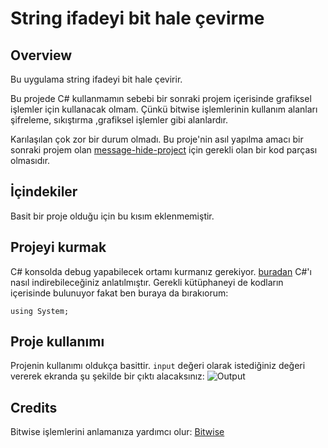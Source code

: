 # String ifadeyi bit hale çevirme
## Overview
Bu uygulama string ifadeyi bit hale çevirir.

Bu projede C# kullanmamın sebebi bir sonraki projem içerisinde grafiksel işlemler için kullanacak olmam.
Çünkü bitwise işlemlerinin kullanım alanları şifreleme, sıkıştırma ,grafiksel işlemler gibi alanlardır.

Karılaşılan çok zor bir durum olmadı.
Bu proje'nin asıl yapılma amacı bir sonraki projem olan [message-hide-project](https://github.com/berk420/Message-Hide-Project) için gerekli olan bir kod parçası olmasıdır.

## İçindekiler
Basit bir proje olduğu için bu kısım eklenmemiştir.

## Projeyi kurmak
C# konsolda debug yapabilecek ortamı kurmanız gerekiyor. [buradan](https://www.guru99.com/download-install-visual-studio.html) C#'ı nasıl indirebileceğiniz anlatılmıştır.
Gerekli kütüphaneyi de kodların içerisinde bulunuyor fakat ben buraya da bırakıorum:
```
using System;
```
## Proje kullanımı
Projenin kullanımı oldukça basittir.
```input``` değeri olarak istediğiniz değeri vererek ekranda şu şekilde bir çıktı alacaksınız:
![Output](./images/output.PNG)

## Credits
Bitwise işlemlerini anlamanıza yardımcı olur: [Bitwise](https://docs.microsoft.com/tr-tr/dotnet/csharp/language-reference/operators/bitwise-and-shift-operators)




